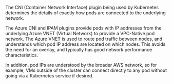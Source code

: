 The CNI (Container Network Interface) plugin being used by Kubernetes determines the details of exactly how pods are connected to the underlying network.

The Azure CNI and IPAM plugins provide pods with IP addresses from the underlying Azure VNET (Virtual Network) to provide a VPC-Native pod network. The Azure VNET is used to route pod traffic between nodes, and understands which pod IP address are located on which nodes. This avoids the need for an overlay, and typically has good network performance characteristics.

In addition, pod IPs are understood by the broader AWS network, so for example, VMs outside of the cluster can connect directly to any pod without going via a Kubernetes service if desired.
